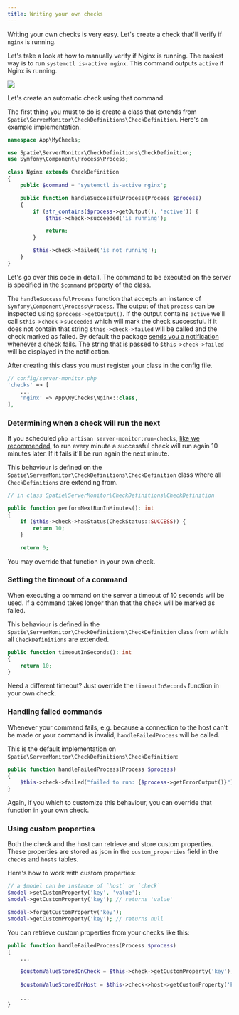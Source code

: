 ```yaml
---
title: Writing your own checks
---
```


Writing your own checks is very easy. Let's create a check that'll verify if `nginx` is running.

Let's take a look at how to manually verify if Nginx is running. The easiest way is to run `systemctl is-active nginx`. This command outputs `active` if Nginx is running.

<img src="/images/server-monitor/nginx.jpg">

Let's create an automatic check using that command.

The first thing you must to do is create a class that extends from `Spatie\ServerMonitor\CheckDefinitions\CheckDefinition`.  Here's an example implementation.

```php
namespace App\MyChecks;

use Spatie\ServerMonitor\CheckDefinitions\CheckDefinition;
use Symfony\Component\Process\Process;

class Nginx extends CheckDefinition
{
    public $command = 'systemctl is-active nginx';

    public function handleSuccessfulProcess(Process $process)
    {
        if (str_contains($process->getOutput(), 'active')) {
            $this->check->succeeded('is running');

            return;
        }

        $this->check->failed('is not running');
    }
}
```

Let's go over this code in detail. The command to be executed on the server is specified in the `$command` property of the class.

The `handleSuccessfulProcess` function that accepts an instance of `Symfony\Component\Process\Process`. The output of that `process` can be inspected using `$process->getOutput()`. If the output contains `active` we'll call `$this->check->succeeded` which will mark the check successful. If it does not contain that string `$this->check->failed` will be called and the check marked as failed. By default the package [sends you a notification](https://docs.spatie.be/laravel-server-monitor/v1/monitoring-basics/notifications-and-events) whenever a check fails. The string that is passed to `$this->check->failed` will be displayed in the notification.

After creating this class you must register your class in the config file.

```php
// config/server-monitor.php
'checks' => [
    ...
    'nginx' => App\MyChecks\Nginx::class,
],
```

### Determining when a check will run the next

If you scheduled `php artisan server-monitor:run-checks`, [like we recommended](https://docs.spatie.be/laravel-server-monitor/v1/installation-and-setup#scheduling), to run every minute a successful check will run again 10 minutes later. If it fails it'll be run again the next minute.
 
This behaviour is defined on the `Spatie\ServerMonitor\CheckDefinitions\CheckDefinition` class where all `CheckDefinitions` are extending from.
 
 ```php
 // in class Spatie\ServerMonitor\CheckDefinitions\CheckDefinition
 
 public function performNextRunInMinutes(): int
 {
     if ($this->check->hasStatus(CheckStatus::SUCCESS)) {
         return 10;
     }

     return 0;
 ```
 
You may override that function in your own check.

### Setting the timeout of a command

When executing a command on the server a timeout of 10 seconds will be used. If a command takes longer than that the check will be marked as failed.

This behaviour is defined in the `Spatie\ServerMonitor\CheckDefinitions\CheckDefinition` class from which all `CheckDefinitions` are extended.
 
```php
public function timeoutInSeconds(): int
{
    return 10;
}
```

Need a different timeout? Just override the `timeoutInSeconds` function in your own check.

### Handling failed commands

Whenever your command fails, e.g. because a connection to the host can't be made or your command is invalid, `handleFailedProcess` will be called.

This is the default implementation on `Spatie\ServerMonitor\CheckDefinitions\CheckDefinition`:

```php 
public function handleFailedProcess(Process $process)
{
    $this->check->failed("failed to run: {$process->getErrorOutput()}");
}
```

Again, if you which to customize this behaviour, you can override that function in your own check.

### Using custom properties

Both the check and the host can retrieve and store custom properties. These properties are stored as json in the `custom_properties` field in the `checks` and `hosts` tables.

Here's how to work with custom properties: 

```php
// a $model can be instance of `host` or `check`
$model->setCustomProperty('key', 'value');
$model->getCustomProperty('key'); // returns 'value'

$model->forgetCustomProperty('key');
$model->getCustomProperty('key'); // returns null
```

You can retrieve custom properties from your checks like this:

```php
public function handleFailedProcess(Process $process)
{
    ...

    $customValueStoredOnCheck = $this->check->getCustomProperty('key');
    
    $customValueStoredOnHost = $this->check->host->getCustomProperty('key');
    
    ...
}
```

